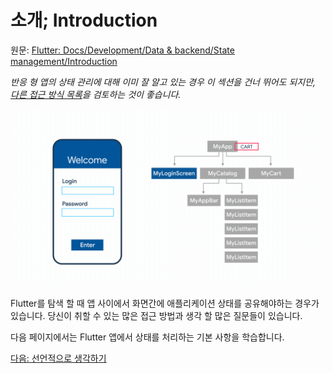 # 소개; Introduction

원문: [Flutter: Docs/Development/Data & backend/State management/Introduction](https://flutter.dev/docs/development/data-and-backend/state-mgmt/intro)

*반응 형 앱의 상태 관리에 대해 이미 잘 알고 있는 경우 이 섹션을 건너 뛰어도 되지만, [다른 접근 방식 목록](https://flutter.dev/docs/development/data-and-backend/state-mgmt/options)을 검토하는 것이 좋습니다.*

![A short animated gif that shows the workings of a simple declarative state management system. This is explained in full in one of the following pages. Here it's just a decoration.](introduction.assets/state-management-explainer-5495afe6c3d6162f145107fe45794583bc4f2b55be377c76a92ab210be74c033.gif)

Flutter를 탐색 할 때 앱 사이에서 화면간에 애플리케이션 상태를 공유해야하는 경우가 있습니다. 당신이 취할 수 있는 많은 접근 방법과 생각 할 많은 질문들이 있습니다.

다음 페이지에서는 Flutter 앱에서 상태를 처리하는 기본 사항을 학습합니다.

[다음: 선언적으로 생각하기](start_thinking_declaratively.md)

